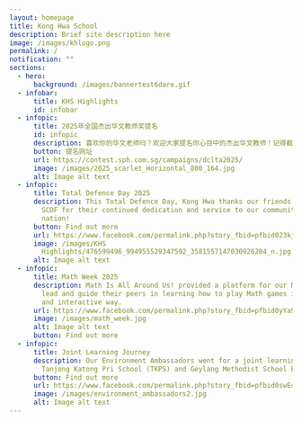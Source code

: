 ```yaml
---
layout: homepage
title: Kong Hwa School
description: Brief site description here
image: /images/khlogo.png
permalink: /
notification: ""
sections:
  - hero:
      background: /images/bannertest6dare.gif
  - infobar:
      title: KHS Highlights
      id: infobar
  - infopic:
      title: 2025年全国杰出华文教师奖提名
      id: infopic
      description: 喜欢你的华文老师吗？欢迎大家提名你心目中的杰出华文教师！记得截至日期在5月11日（星期日）呀！
      button: 提名网址
      url: https://contest.sph.com.sg/campaigns/dclta2025/
      image: /images/2025_scarlet_Horizontal_800_164.jpg
      alt: Image alt text
  - infopic:
      title: Total Defence Day 2025
      description: This Total Defence Day, Kong Hwa thanks our friends in the SPF and
        SCDF for their continued dedication and service to our community and
        nation!
      button: Find out more
      url: https://www.facebook.com/permalink.php?story_fbid=pfbid023kjnc1zT4ufahZKioXJLAaT63WYnXaLN2DUWXiQTkv1zAJoSdzwVrZcLzhoG9yNtl&id=100064994620909
      image: /images/KHS
        Highlights/476599496_994955529347592_3581557147030926204_n.jpg
      alt: Image alt text
  - infopic:
      title: Math Week 2025
      description: Math Is All Around Us! provided a platform for our Math Leaders to
        lead and guide their peers in learning how to play Math games in a fun
        and interactive way.
      url: https://www.facebook.com/permalink.php?story_fbid=pfbid0yYa9w8yvocKJGpPYjEbCBvjM7TeY9taXPPsGWPcwEu244EXGnMZ1B1dBwL26Gtz2l&id=100064994620909
      image: /images/math_week.jpg
      alt: Image alt text
      button: Find out more
  - infopic:
      title: Joint Learning Journey
      description: Our Environment Ambassadors went for a joint learning journey with
        Tanjong Katong Pri School (TKPS) and Geylang Methodist School Pri (GMSP)
      button: Find out more
      url: https://www.facebook.com/permalink.php?story_fbid=pfbid0swEcZPdKCA3fR6u8XzfixYGJPynL3RW7ixWY6TyszoDufCiY1gCKoYv8EK1LnRULl&id=100064994620909
      image: /images/environment_ambassadors2.jpg
      alt: Image alt text
---
```

